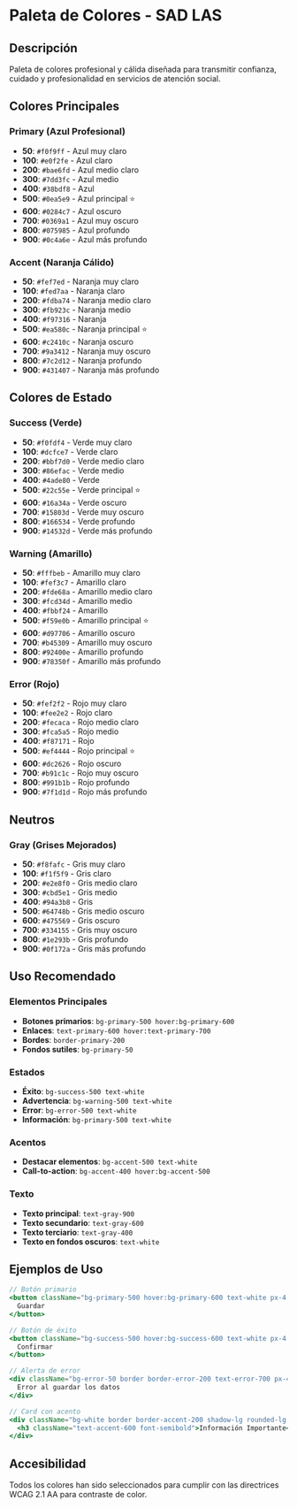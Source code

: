 # Paleta de Colores - SAD LAS

## Descripción
Paleta de colores profesional y cálida diseñada para transmitir confianza, cuidado y profesionalidad en servicios de atención social.

## Colores Principales

### Primary (Azul Profesional)
- **50**: `#f0f9ff` - Azul muy claro
- **100**: `#e0f2fe` - Azul claro
- **200**: `#bae6fd` - Azul medio claro
- **300**: `#7dd3fc` - Azul medio
- **400**: `#38bdf8` - Azul
- **500**: `#0ea5e9` - Azul principal ⭐
- **600**: `#0284c7` - Azul oscuro
- **700**: `#0369a1` - Azul muy oscuro
- **800**: `#075985` - Azul profundo
- **900**: `#0c4a6e` - Azul más profundo

### Accent (Naranja Cálido)
- **50**: `#fef7ed` - Naranja muy claro
- **100**: `#fed7aa` - Naranja claro
- **200**: `#fdba74` - Naranja medio claro
- **300**: `#fb923c` - Naranja medio
- **400**: `#f97316` - Naranja
- **500**: `#ea580c` - Naranja principal ⭐
- **600**: `#c2410c` - Naranja oscuro
- **700**: `#9a3412` - Naranja muy oscuro
- **800**: `#7c2d12` - Naranja profundo
- **900**: `#431407` - Naranja más profundo

## Colores de Estado

### Success (Verde)
- **50**: `#f0fdf4` - Verde muy claro
- **100**: `#dcfce7` - Verde claro
- **200**: `#bbf7d0` - Verde medio claro
- **300**: `#86efac` - Verde medio
- **400**: `#4ade80` - Verde
- **500**: `#22c55e` - Verde principal ⭐
- **600**: `#16a34a` - Verde oscuro
- **700**: `#15803d` - Verde muy oscuro
- **800**: `#166534` - Verde profundo
- **900**: `#14532d` - Verde más profundo

### Warning (Amarillo)
- **50**: `#fffbeb` - Amarillo muy claro
- **100**: `#fef3c7` - Amarillo claro
- **200**: `#fde68a` - Amarillo medio claro
- **300**: `#fcd34d` - Amarillo medio
- **400**: `#fbbf24` - Amarillo
- **500**: `#f59e0b` - Amarillo principal ⭐
- **600**: `#d97706` - Amarillo oscuro
- **700**: `#b45309` - Amarillo muy oscuro
- **800**: `#92400e` - Amarillo profundo
- **900**: `#78350f` - Amarillo más profundo

### Error (Rojo)
- **50**: `#fef2f2` - Rojo muy claro
- **100**: `#fee2e2` - Rojo claro
- **200**: `#fecaca` - Rojo medio claro
- **300**: `#fca5a5` - Rojo medio
- **400**: `#f87171` - Rojo
- **500**: `#ef4444` - Rojo principal ⭐
- **600**: `#dc2626` - Rojo oscuro
- **700**: `#b91c1c` - Rojo muy oscuro
- **800**: `#991b1b` - Rojo profundo
- **900**: `#7f1d1d` - Rojo más profundo

## Neutros

### Gray (Grises Mejorados)
- **50**: `#f8fafc` - Gris muy claro
- **100**: `#f1f5f9` - Gris claro
- **200**: `#e2e8f0` - Gris medio claro
- **300**: `#cbd5e1` - Gris medio
- **400**: `#94a3b8` - Gris
- **500**: `#64748b` - Gris medio oscuro
- **600**: `#475569` - Gris oscuro
- **700**: `#334155` - Gris muy oscuro
- **800**: `#1e293b` - Gris profundo
- **900**: `#0f172a` - Gris más profundo

## Uso Recomendado

### Elementos Principales
- **Botones primarios**: `bg-primary-500 hover:bg-primary-600`
- **Enlaces**: `text-primary-600 hover:text-primary-700`
- **Bordes**: `border-primary-200`
- **Fondos sutiles**: `bg-primary-50`

### Estados
- **Éxito**: `bg-success-500 text-white`
- **Advertencia**: `bg-warning-500 text-white`
- **Error**: `bg-error-500 text-white`
- **Información**: `bg-primary-500 text-white`

### Acentos
- **Destacar elementos**: `bg-accent-500 text-white`
- **Call-to-action**: `bg-accent-400 hover:bg-accent-500`

### Texto
- **Texto principal**: `text-gray-900`
- **Texto secundario**: `text-gray-600`
- **Texto terciario**: `text-gray-400`
- **Texto en fondos oscuros**: `text-white`

## Ejemplos de Uso

```jsx
// Botón primario
<button className="bg-primary-500 hover:bg-primary-600 text-white px-4 py-2 rounded-lg">
  Guardar
</button>

// Botón de éxito
<button className="bg-success-500 hover:bg-success-600 text-white px-4 py-2 rounded-lg">
  Confirmar
</button>

// Alerta de error
<div className="bg-error-50 border border-error-200 text-error-700 px-4 py-3 rounded-lg">
  Error al guardar los datos
</div>

// Card con acento
<div className="bg-white border border-accent-200 shadow-lg rounded-lg p-6">
  <h3 className="text-accent-600 font-semibold">Información Importante</h3>
</div>
```

## Accesibilidad
Todos los colores han sido seleccionados para cumplir con las directrices WCAG 2.1 AA para contraste de color. 